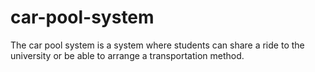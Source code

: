 # car-pool-system
The car pool system is a system where students can share a ride to the university or be able to arrange a transportation method.
